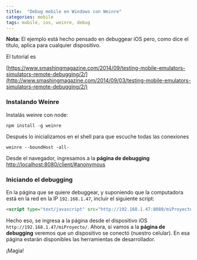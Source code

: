 ```yaml
---
title:  "Debug mobile en Windows con Weinre"
categories: mobile
tags: mobile, ios, weinre, debug
---
```


**Nota:** El ejemplo está hecho pensado en debuggear iOS pero, como dice el título, aplica para cualquier dispositivo.

El tutorial es

[https://www.smashingmagazine.com/2014/09/testing-mobile-emulators-simulators-remote-debugging/2/](http://www.smashingmagazine.com/2014/09/03/testing-mobile-emulators-simulators-remote-debugging/2/)

### Instalando Weinre

Instalás weinre con node:

```shell
npm install -g weinre
```

Después lo inicializamos en el shell para que escuche todas las conexiones

```shell
weinre --boundHost -all-
```

Desde el navegador, ingresamos a la **página de debugging** [http://localhost:8080/client/#anonymous](http://localhost:8080/client/#anonymous)

### Iniciando el debugging
En la página que se quiere debuggear, y suponiendo que la computadora está en la red en la IP `192.168.1.47`, incluir el siguiente script:

```html
<script type="text/javascript" src="http://192.168.1.47:8080/miProyecto/target-script-min.js#anonymous"></script>
```

Hecho eso, se ingresa a la página desde el dispositivo iOS `http://192.168.1.47/miProyecto/`. Ahora, si vamos a la **página de debugging** veremos que un dispositivo se conectó (nuestro celular). En esa página estarán disponibles las herramientas de desarrollador.

¡Magia!
